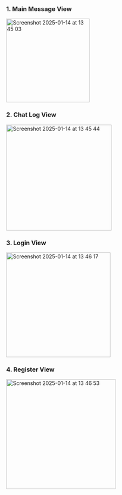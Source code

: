 ### 1. Main Message View ###
<img width="224" alt="Screenshot 2025-01-14 at 13 45 03" src="https://github.com/user-attachments/assets/175858fc-24dd-4a05-b612-dfa47d76ba16" />

### 2. Chat Log View ###
<img width="283" alt="Screenshot 2025-01-14 at 13 45 44" src="https://github.com/user-attachments/assets/08cfaa1d-d2c4-46e3-a194-abbf088fde8a" />

### 3. Login View ###
<img width="280" alt="Screenshot 2025-01-14 at 13 46 17" src="https://github.com/user-attachments/assets/ef8c03d3-2c51-4ab9-9c38-0a064358d5cf" />

### 4. Register View ###
<img width="294" alt="Screenshot 2025-01-14 at 13 46 53" src="https://github.com/user-attachments/assets/2f16b281-32a8-476f-b6ae-db138ddcf660" />

